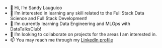 - 👋 Hi, I’m Sandy Lauguico
- 👀 I’m interested in learning any skill related to the Full Stack Data Science and Full Stack Development!
- 🌱 I’m currently learning Data Engineering and MLOps with DataTalksClub!
- 💞️ I’m looking to collaborate on projects for the areas I am interested in.
- 📫 You may reach me through my <a href="https://www.linkedin.com/in/sandy-lauguico-257592111/" target="_blank">LinkedIn profile</a>
<!---
sclauguico/sclauguico is a ✨ special ✨ repository because its `README.md` (this file) appears on your GitHub profile.
You can click the Preview link to take a look at your changes.
--->
